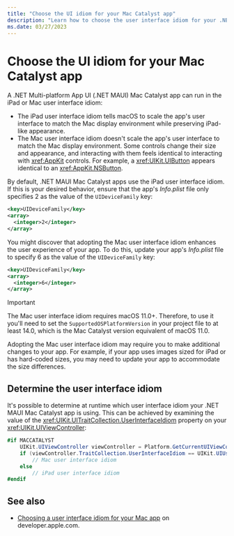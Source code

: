 ```yaml
---
title: "Choose the UI idiom for your Mac Catalyst app"
description: "Learn how to choose the user interface idiom for your .NET MAUI Mac Catalyst app."
ms.date: 03/27/2023
---
```


# Choose the UI idiom for your Mac Catalyst app

A .NET Multi-platform App UI (.NET MAUI) Mac Catalyst app can run in the iPad or Mac user interface idiom:

- The iPad user interface idiom tells macOS to scale the app's user interface to match the Mac display environment while preserving iPad-like appearance.
- The Mac user interface idiom doesn't scale the app's user interface to match the Mac display environment. Some controls change their size and appearance, and interacting with them feels identical to interacting with <xref:AppKit> controls. For example, a <xref:UIKit.UIButton> appears identical to an <xref:AppKit.NSButton>.

By default, .NET MAUI Mac Catalyst apps use the iPad user interface idiom. If this is your desired behavior, ensure that the app's *Info.plist* file only specifies 2 as the value of the `UIDeviceFamily` key:

```xml
<key>UIDeviceFamily</key>
<array>
  <integer>2</integer>
</array>
```

You might discover that adopting the Mac user interface idiom enhances the user experience of your app. To do this, update your app's *Info.plist* file to specify 6 as the value of the `UIDeviceFamily` key:

```xml
<key>UIDeviceFamily</key>
<array>
  <integer>6</integer>
</array>
```

> [!IMPORTANT]
> The Mac user interface idiom requires macOS 11.0+. Therefore, to use it you'll need to set the `SupportedOSPlatformVersion` in your project file to at least 14.0, which is the Mac Catalyst version equivalent of macOS 11.0.

Adopting the Mac user interface idiom may require you to make additional changes to your app. For example, if your app uses images sized for iPad or has hard-coded sizes, you may need to update your app to accommodate the size differences.

## Determine the user interface idiom

It's possible to determine at runtime which user interface idiom your .NET MAUI Mac Catalyst app is using. This can be achieved by examining the value of the <xref:UIKit.UITraitCollection.UserInterfaceIdiom> property on your <xref:UIKit.UIViewController>:

```csharp
#if MACCATALYST
    UIKit.UIViewController viewController = Platform.GetCurrentUIViewController();
    if (viewController.TraitCollection.UserInterfaceIdiom == UIKit.UIUserInterfaceIdiom.Mac)
        // Mac user interface idiom
    else
        // iPad user interface idiom
#endif
```

## See also

- [Choosing a user interface idiom for your Mac app](https://developer.apple.com/documentation/uikit/mac_catalyst/choosing_a_user_interface_idiom_for_your_mac_app?language=objc) on developer.apple.com.
